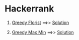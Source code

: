 # Hackerrank

1. [Greedy Florist](https://www.hackerrank.com/challenges/greedy-florist/problem?h_l=interview&playlist_slugs%5B%5D=interview-preparation-kit&playlist_slugs%5B%5D=greedy-algorithms) ==>> [Solution](https://github.com/supreetagalpalli/Hackerrank/blob/master/greedy-florist.js)

2. [Greedy Max Min](https://www.hackerrank.com/challenges/angry-children/problem?h_l=interview&playlist_slugs%5B%5D=interview-preparation-kit&playlist_slugs%5B%5D=greedy-algorithms) ==>> [Solution](https://github.com/supreetagalpalli/Hackerrank/blob/master/greedy-max-min.js)
